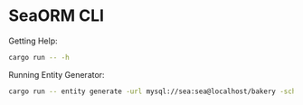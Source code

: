 # SeaORM CLI

Getting Help:

```sh
cargo run -- -h
```

Running Entity Generator:

```sh
cargo run -- entity generate -url mysql://sea:sea@localhost/bakery -schema bakery -o out
```
